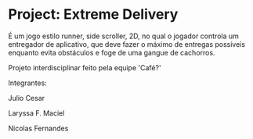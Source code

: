 # Project: Extreme Delivery
É um jogo estilo runner, side scroller, 2D, no qual o jogador controla um entregador de aplicativo, que deve fazer o máximo de entregas possíveis enquanto evita obstáculos e foge de uma gangue de cachorros.

Projeto interdisciplinar feito pela equipe 'Café?'

Integrantes:

Julio Cesar

Laryssa F. Maciel

Nicolas Fernandes
